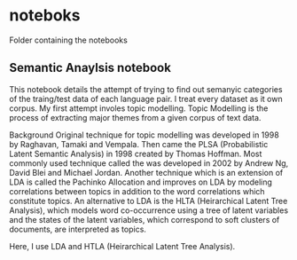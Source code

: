 # noteboks

Folder containing the notebooks 

## Semantic Anaylsis notebook
This notebook details the attempt of trying to find out semanyic categories of the traing/test data of each language pair. I treat every dataset as it own corpus. My first attempt involes topic modelling. Topic Modelling is the process of extracting major themes from a given corpus of text data.

Background Original technique for topic modelling was developed in 1998 by Raghavan, Tamaki and Vempala. Then came the PLSA (Probabilistic Latent Semantic Analysis) in 1998 created by Thomas Hoffman. Most commonly used technique called the was developed in 2002 by Andrew Ng, David Blei and Michael Jordan. Another technique which is an extension of LDA is called the Pachinko Allocation and improves on LDA by modeling correlations between topics in addition to the word correlations which constitute topics. An alternative to LDA is the HLTA (Heirarchical Latent Tree Analysis), which models word co-occurrence using a tree of latent variables and the states of the latent variables, which correspond to soft clusters of documents, are interpreted as topics.

Here, I use LDA and HTLA (Heirarchical Latent Tree Analysis).